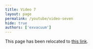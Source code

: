 ```yaml
---
title: Video 7
layout: page
permalink: /youtube/video-seven
hide: true
authors: ['exvacuum']
---
```


<html>
<head>
    <script type="text/javascript">
        window.location.replace(".#video-seven");
    </script>
</head>
<body>
<p>This page has been relocated to <a href=".#video-seven">this link</a>.</p>
</body>
</html>